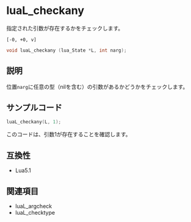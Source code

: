 # luaL_checkany

指定された引数が存在するかをチェックします。

`[-0, +0, v]`

```c
void luaL_checkany (lua_State *L, int narg);
```

## 説明

位置`narg`に任意の型（nilを含む）の引数があるかどうかをチェックします。

## サンプルコード

```c
luaL_checkany(L, 1);
```

このコードは、引数1が存在することを確認します。

## 互換性

- Lua5.1

## 関連項目

- luaL_argcheck
- luaL_checktype